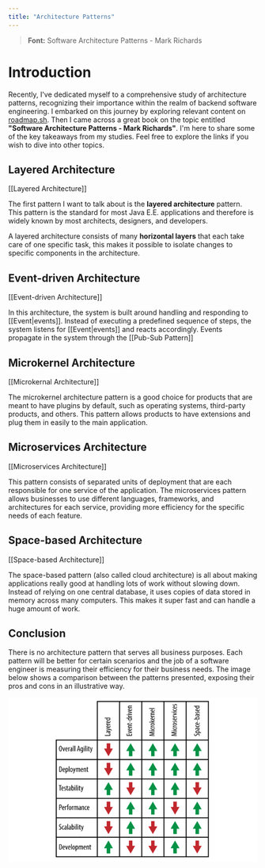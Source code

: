 ```yaml
---
title: "Architecture Patterns"
---
```


> **Font:** Software Architecture Patterns - Mark Richards

# Introduction

Recently, I've dedicated myself to a comprehensive study of architecture patterns, recognizing their importance within the realm of backend software engineering. I embarked on this journey by exploring relevant content on [roadmap.sh](https://roadmap.sh/backend). Then I came across a great book on the topic entitled **"Software Architecture Patterns - Mark Richards"**. I'm here to share some of the key takeaways from my studies. Feel free to explore the links if you wish to dive into other topics.

## Layered Architecture

[[Layered Architecture]]

The first pattern I want to talk about is the **layered architecture** pattern. This pattern is the standard for most Java E.E. applications and therefore is widely known by most architects, designers, and developers.

A layered architecture consists of many **horizontal layers** that each take care of one specific task, this makes it possible to isolate changes to specific components in the architecture.

## Event-driven Architecture

[[Event-driven Architecture]]

In this architecture, the system is built around handling and responding to [[Event|events]]. Instead of executing a predefined sequence of steps, the system listens for [[Event|events]] and reacts accordingly. Events propagate in the system through the [[Pub-Sub Pattern]]

## Microkernel Architecture

[[Microkernal Architecture]]

The microkernel architecture pattern is a good choice for products that are meant to have plugins by default, such as operating systems, third-party products, and others. This pattern allows products to have extensions and plug them in easily to the main application.

## Microservices Architecture

[[Microservices Architecture]]

This pattern consists of separated units of deployment that are each responsible for one service of the application. The microservices pattern allows businesses to use different languages, frameworks, and architectures for each service, providing more efficiency for the specific needs of each feature. 

## Space-based Architecture

[[Space-based Architecture]]

The space-based pattern (also called cloud architecture) is all about making applications really good at handling lots of work without slowing down. Instead of relying on one central database, it uses copies of data stored in memory across many computers. This makes it super fast and can handle a huge amount of work.
## Conclusion

There is no architecture pattern that serves all business purposes. Each pattern will be better for certain scenarios and the job of a software engineer is measuring their efficiency for their business needs. The image below shows a comparison between the patterns presented, exposing their pros and cons in an illustrative way.  

![pattern_analysis](notes/images/pattern_analysis.png)
